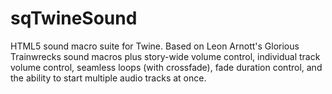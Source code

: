 sqTwineSound
============

HTML5 sound macro suite for Twine. Based on Leon Arnott's Glorious Trainwrecks sound macros plus story-wide volume control, individual track volume control, seamless loops (with crossfade), fade duration control, and the ability to start multiple audio tracks at once.

